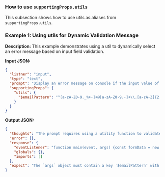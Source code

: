 ### How to use `supportingProps.utils`

This subsection shows how to use utils as aliases from `supportingProps.utils`.

### Example 1: Using utils for Dynamic Validation Message

**Description:** This example demonstrates using a util to dynamically select an error message based on input field validation.

**Input JSON:**

```json
{
  "listner": "input",
  "type": "text",
  "prompt": "Display an error message on console if the input value of email does not match the regular expression '$emailPattern'",
  "supportingProps": {
    "utils": {
      "$emailPattern": "^[a-zA-Z0-9._%+-]+@[a-zA-Z0-9.-]+\\.[a-zA-Z]{2,}$"
    }
  }
}
```

**Output JSON:**

```json
{
  "thoughts": "The prompt requires using a utility function to validate the input field. I'll use the email pattern from the utility and display an error message in the input field if the validation fails.",
  "error": {},
  "response": {
    "eventListener": "function main(event, args) {const formData = new FormData(event.currentTarget);\n const emailValue = formData.get('email'); const emailPattern = new RegExp(args.$emailPattern); if (!emailPattern.test(emailValue)) { emailValue.setCustomValidity('Please enter a valid email address.'); } else { emailValue.setCustomValidity(''); } }",
    "globals": {},
    "imports": []
  },
  "expect": "The `args` object must contain a key '$emailPattern' with a string value representing the regular expression for email validation and the form should have a field with name property set to 'email'"
}
```
